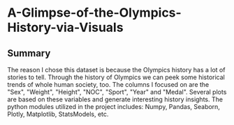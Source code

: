 # A-Glimpse-of-the-Olympics-History-via-Visuals

## Summary
The reason I chose this dataset is because the Olympics history has a lot of stories to tell. Through the history of Olympics we can peek some historical trends of whole human society, too. 
The columns I focused on are the "Sex", "Weight", "Height", "NOC", "Sport", "Year" and "Medal". Several plots are based on these variables and generate interesting history insights.
The python modules utilized in the project includes: Numpy, Pandas, Seaborn, Plotly, Matplotlib, StatsModels, etc.
